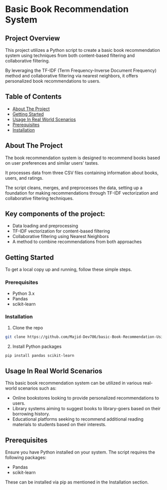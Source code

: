 # Basic Book Recommendation System

## Project Overview

This project utilizes a Python script to create a basic book recommendation system using techniques from both content-based filtering and collaborative filtering. 

By leveraging the TF-IDF (Term Frequency-Inverse Document Frequency) method and collaborative filtering via nearest neighbors, it offers personalized book recommendations to users.

## Table of Contents

- [About The Project](#about-the-project)
- [Getting Started](#getting-started)
- [Usage In Real World Scenarios](#usage-in-real-world-scenarios)
- [Prerequisites](#prerequisites)
- [Installation](#installation)

## About The Project

The book recommendation system is designed to recommend books based on user preferences and similar users' tastes. 

It processes data from three CSV files containing information about books, users, and ratings. 

The script cleans, merges, and preprocesses the data, setting up a foundation for making recommendations through TF-IDF vectorization and collaborative filtering techniques.

## Key components of the project:

- Data loading and preprocessing
- TF-IDF vectorization for content-based filtering
- Collaborative filtering using Nearest Neighbors
- A method to combine recommendations from both approaches

## Getting Started

To get a local copy up and running, follow these simple steps.

### Prerequisites

- Python 3.x
- Pandas
- scikit-learn

### Installation

1. Clone the repo
```bash
git clone https://github.com/Majid-Dev786/basic-Book-Recommendation-Using-TF-IDF-and-Collaborative-Filtering.git
```
2. Install Python packages
```bash
pip install pandas scikit-learn
```

## Usage In Real World Scenarios

This basic book recommendation system can be utilized in various real-world scenarios such as:
- Online bookstores looking to provide personalized recommendations to users.
- Library systems aiming to suggest books to library-goers based on their borrowing history.
- Educational platforms seeking to recommend additional reading materials to students based on their interests.

## Prerequisites

Ensure you have Python installed on your system. The script requires the following packages:

- Pandas
- scikit-learn

These can be installed via pip as mentioned in the Installation section.

